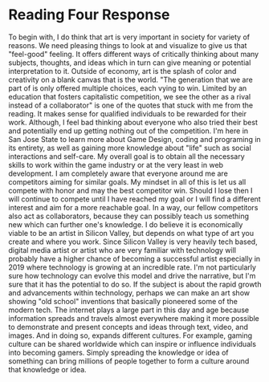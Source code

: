 # Reading Four Response

To begin with, I do think that art is very important in society for variety of reasons. We need pleasing things to look at and visualize to give us that "feel-good" feeling. It offers different ways of critically thinking about many subjects, thoughts, and ideas which in turn can give meaning or potential interpretation to it. Outside of economy, art is the splash of color and creativity on a blank canvas that is the world. "The generation that we are part of is only offered multiple choices, each vying to win. Limited by an education that fosters capitalistic competition, we see the other as a rival instead of a collaborator" is one of the quotes that stuck with me from the reading. It makes sense for qualified individuals to be rewarded for their work. Although, I feel bad thinking about everyone who also tried their best and potentially end up getting nothing out of the competition. I'm here in San Jose State to learn more about Game Design, coding and programing in its entirety, as well as gaining more knowledge about "life" such as social interactions and self-care. My overall goal is to obtain all the necessary skills to work within the game industry or at the very least in web development. I am completely aware that everyone around me are competitors aiming for similar goals. My mindset in all of this is let us all compete with honor and may the best competitor win. Should I lose then I will continue to compete until I have reached my goal or I will find a different interest and aim for a more reachable goal. In a way, our fellow competitors also act as collaborators, because they can possibly teach us something new which can further one's knowledge. I do believe it is economically viable to be an artist in Silicon Valley, but depends on what type of art you create and where you work. Since Silicon Valley is very heavily tech based, digital media artist or artist who are very familiar with technology will probably have a higher chance of becoming a successful artist especially in 2019 where technology is growing at an incredible rate. I'm not particularly sure how technology can evolve this model and drive the narrative, but I'm sure that it has the potential to do so. If the subject is about the rapid growth and advancements within technology, perhaps we can make an art show showing "old school" inventions that basically pioneered some of the modern tech. The internet plays a large part in this day and age because information spreads and travels almost everywhere making it more possible to demonstrate and present concepts and ideas through text, video, and images. And in doing so, expands different cultures. For example, gaming culture can be shared worldwide which can inspire or influence individuals into becoming gamers. Simply spreading the knowledge or idea of something can bring millions of people together to form a culture around that knowledge or idea.
